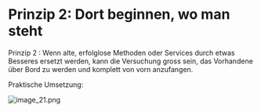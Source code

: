 # Prinzip 2: Dort beginnen, wo man steht

Prinzip 2
:
Wenn alte, erfolglose Methoden oder Services durch etwas Besseres ersetzt werden, kann die
Versuchung gross sein, das Vorhandene über Bord zu werden und komplett von vorn anzufangen.

Praktische Umsetzung:

![image_21.png](image_21.png)